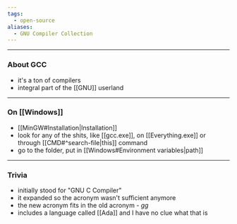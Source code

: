 ```yaml
---
tags:
  - open-source
aliases:
  - GNU Compiler Collection
---
```

---

### About GCC

- it's a ton of compilers
- integral part of the [[GNU]] userland

---

### On [[Windows]]

- [[MinGW#Installation|Installation]]
- look for any of the shits, like [[gcc.exe]], on [[Everything.exe]] or through [[CMD#^search-file|this]] command
- go to the folder, put in [[Windows#Environment variables|path]]

---

### Trivia

- initially stood for "GNU C Compiler"
- it expanded so the acronym wasn't sufficient anymore
- the new acronym fits in the old acronym - _gg_
- includes a language called [[Ada]] and I have no clue what that is